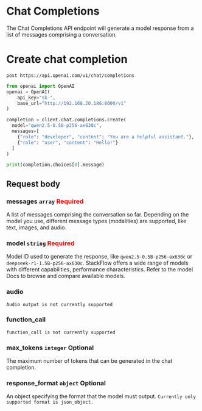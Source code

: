 # Chat Completions
The Chat Completions API endpoint will generate a model response from a list of messages comprising a conversation.

# Create chat completion
`post https://api.openai.com/v1/chat/completions`

```python
from openai import OpenAI
openai = OpenAI(
    api_key="sk-",
    base_url="http://192.168.20.186:8000/v1"
)

completion = client.chat.completions.create(
  model="qwen2.5-0.5B-p256-ax630c",
  messages=[
    {"role": "developer", "content": "You are a helpful assistant."},
    {"role": "user", "content": "Hello!"}
  ]
)

print(completion.choices[0].message)
```

## Request body

### messages `array` <span style="color: red;">Required</span>
A list of messages comprising the conversation so far. Depending on the model you use, different message types (modalities) are supported, like text, images, and audio.

### model `string` <span style="color: red;">Required</span>
Model ID used to generate the response, like `qwen2.5-0.5B-p256-ax630c` or `deepseek-r1-1.5B-p256-ax630c`. StackFlow offers a wide range of models with different capabilities, performance characteristics. Refer to the model Docs to browse and compare available models.

### audio
`Audio output is not currently supported`

### function_call
`function_call is not currently supported`

### max_tokens `integer` Optional
The maximum number of tokens that can be generated in the chat completion.

### response_format `object` Optional
An object specifying the format that the model must output.
`Currently only supported format is json_object.`